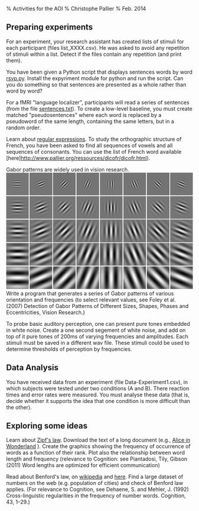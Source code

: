 % Activities for the AOI
% Christophe Pallier
% Feb. 2014


Preparing experiments
---------------------

For an experiment, your research assistant has created lists of stimuli for each participant (files list_XXXX.csv). He was asked to avoid any repetition of stimuli within a list. Detect if the files contain any repetition (and print them).

You have been given a Python script that displays  sentences words by word [rsvp.py](rsvp.py). Install the expyriment module for python and run the script. Can you do something so that sentences are presented as a whole rather than word by word?

For a fMRI "language localizer", participants will read a series of sentences (from the file [sentences.txt](sentences.txt)). To create a low-level baseline, you must create matched "pseudosentences" where each word is replaced by a pseudoword of the same length, containing the same letters, but in a random order.

Learn about [regular expressions](http://www.regular-expressions.info/).
To study the orthographic structure of French, you have been asked to find all sequences of vowels and all sequences of consonants. You can use the list of French word available [here]http://www.pallier.org/ressources/dicofr/dicofr.html). 

Gabor patterns are widely used in vision research. 
![Gabor array](GaborArray.jpg)
Write a program that generates a series of Gabor patterns of various orientation and frequencies (to select relevant values, see Foley et al. (2007) Detection of Gabor Patterns of Different Sizes, Shapes, Phases and Eccentricities, Vision Research.)

To probe basic auditory perception, one can present pure tones embedded in white noise. Create a one second segement of white noise, and add on top of it pure tones of 200ms of varying frequencies and amplitudes. Each stimuli must be saved in a different wav file. These stimuli could be used to determine  thresholds of perception by frequencies.


Data Analysis
-------------

You have received data from an experiment (file Data-Experiment1.csv), in which subjects were tested under two conditions (A and B). There reaction times and error rates were measured. You must analyse these data (that is, decide whether it supports the idea that one condition is more difficult than the other).


Exploring some ideas
--------------------

Learn about [Zipf's law](en.wikipedia.org/wiki/Zipf's_law). Download
the text of a long document (e.g., [Alice in
Wonderland](http://www.pallier.org/cours/AIP2013/alice.txt) ). Create
the graphics showing the frequency of occurrence of words as a
function of their rank. Plot also the relationship between word length
and frequency (relevance to Cognition: see Piantadosi, Tily, Gibson
(2011) Word lengths are optimized for efficient communication)

Read about Benford's law, on
[wikipedia](http://en.wikipedia.org/wiki/Benford%27s_law) and
[here](http://mathworld.wolfram.com/BenfordsLaw.html). Find a large
dataset of numbers on the web (e.g. population of cities) and check of
Benford law applies. (For relevance to Cognition, see Dehaene, S. and
Mehler, J. (1992) Cross-linguistic regularities in the frequency of
number words. Cognition, 43, 1–29.)






